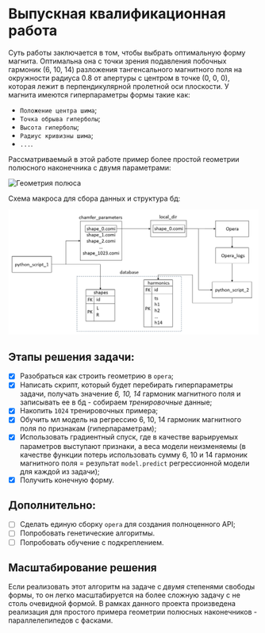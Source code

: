 # Выпускная квалификационная работа
Суть работы заключается в том, чтобы выбрать оптимальную форму магнита. Оптимальна она с точки зрения подавления побочных гармоник (6, 10, 14) разложения тангенсального магнитного поля на окружности радиуса 0.8 от апертуры с центром в точке (0, 0, 0), которая лежит в перпендикулярной пролетной оси плоскости.
У магнита имеются гиперпараметры формы такие как:
- ```Положение центра шима```;
- ```Точка обрыва гиперболы```;
- ```Высота гиперболы```;
- ```Радиус кривизны шима```;
- ```...```.

Рассматриваемый в этой работе пример более простой геометрии полюсного наконечника с двумя параметрами:

<img 
  src=https://github.com/Askash1234567890/Diplome/blob/main/pictures/рисунок_полюса.png
  alt="Геометрия полюса"
  width="500"
/>

Схема макроса для сбора данных и структура бд:

<img
  src=https://github.com/Askash1234567890/Diploma/blob/main/pictures/схема_алгоритма_сбора_данных.png
  alt='Сбор данных'
  width='900'
/>
## Этапы решения задачи:
- [x] Разобраться как строить геометрию в ```opera```;
- [x] Написать скрипт, который будет перебирать гиперпараметры задачи, получать значение *6, 10, 14* гармоник магнитного поля и записывать ее в бд - собираем *тренировочные* данные;
- [x] Накопить ```1024``` тренировочных примера;
- [x] Обучить мл модель на регрессию 6, 10, 14 гармоник магнитного поля по признакам (гиперпараметрам);
- [x] Использовать градиентный спуск, где в качестве варьируемых параметров выступают признаки, а веса модели неизменяемы (в качестве функции потерь использовать сумму 6, 10 и 14 гармоник магнитного поля = результат ```model.predict``` регрессионной модели для каждой из задачи);
- [x] Получить конечную форму.

## Дополнительно:
- [ ] Сделать единую сборку ```opera``` для создания полноценного API;
- [ ] Попробовать генетические алгоритмы.
- [ ] Попробовать обучение с подкреплением.

## Масштабирование решения
Если реализовать этот алгоритм на задаче с *двумя* степенями свободы формы, то он легко масштабируется на более сложную задачу с не столь очевидной формой. В рамках данного проекта произведена реализация для простого примера геометрии полюсных наконечников - параллелепипедов с фасками.
